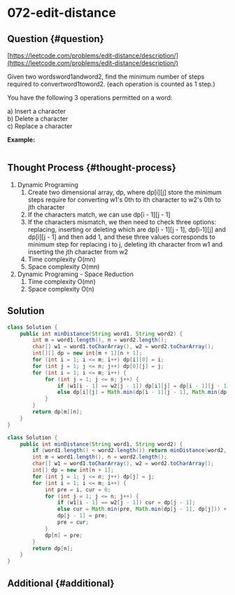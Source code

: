 # 072-edit-distance

## Question {#question}

[https://leetcode.com/problems/edit-distance/description/](https://leetcode.com/problems/edit-distance/description/)

Given two wordsword1andword2, find the minimum number of steps required to convertword1toword2. \(each operation is counted as 1 step.\)

You have the following 3 operations permitted on a word:

a\) Insert a character  
b\) Delete a character  
c\) Replace a character

**Example:**

```text

```

## Thought Process {#thought-process}

1. Dynamic Programing
   1. Create two dimensional array, dp, where dp\[i\]\[j\] store the minimum steps require for converting w1's 0th to ith character to w2's 0th to jth character
   2. If the characters match, we can use dp\[i - 1\]\[j - 1\]
   3. If the characters mismatch, we then need to check three options: replacing, inserting or deleting which are dp\[i - 1\]\[j - 1\], dp\[i-1\]\[j\] and dp\[i\]\[j - 1\] and then add 1, and these three values corresponds to minimum step for replacing i to j, deleting ith character from w1 and inserting the jth character from w2
   4. Time complexity O\(mn\)
   5. Space complexity O\(mn\)
2. Dynamic Programing - Space Reduction
   1. Time complexity O\(mn\)
   2. Space complexity O\(n\)

## Solution

```java
class Solution {
    public int minDistance(String word1, String word2) {
        int m = word1.length(), n = word2.length();
        char[] w1 = word1.toCharArray(), w2 = word2.toCharArray();
        int[][] dp = new int[m + 1][n + 1];
        for (int i = 1; i <= m; i++) dp[i][0] = i;
        for (int j = 1; j <= n; j++) dp[0][j] = j;
        for (int i = 1; i <= m; i++) {
            for (int j = 1; j <= n; j++) {
                if (w1[i - 1] == w2[j - 1]) dp[i][j] = dp[i - 1][j - 1];
                else dp[i][j] = Math.min(dp[i - 1][j - 1], Math.min(dp[i -1][j], dp[i][j - 1])) + 1;
            }
        }
        return dp[m][n];
    }
}
```

```java
class Solution {
    public int minDistance(String word1, String word2) {
        if (word1.length() < word2.length()) return minDistance(word2, word1);
        int m = word1.length(), n = word2.length();
        char[] w1 = word1.toCharArray(), w2 = word2.toCharArray();
        int[] dp = new int[n + 1];
        for (int j = 1; j <= n; j++) dp[j] = j;
        for (int i = 1; i <= m; i++) {
            int pre = i, cur = 0;
            for (int j = 1; j <= n; j++) {
                if (w1[i - 1] == w2[j - 1]) cur = dp[j - 1];
                else cur = Math.min(pre, Math.min(dp[j - 1], dp[j])) + 1;
                dp[j - 1] = pre;
                pre = cur;
            }
            dp[n] = pre;
        }
        return dp[n];
    }
}
```

## Additional {#additional}

